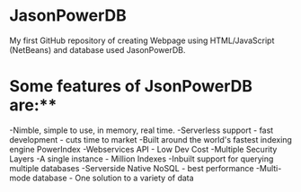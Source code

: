 # JasonPowerDB
My first GitHub repository of creating Webpage using HTML/JavaScript (NetBeans) and database used JasonPowerDB.

# Some features of JsonPowerDB are:**

-Nimble, simple to use, in memory, real time.
-Serverless support - fast development - cuts time to market
-Built around the world's fastest indexing engine PowerIndex
-Webservices API - Low Dev Cost
-Multiple Security Layers
-A single instance - Million Indexes
-Inbuilt support for querying multiple databases
-Serverside Native NoSQL - best performance
-Multi-mode database - One solution to a variety of data
